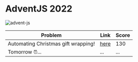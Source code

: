 # AdventJS 2022

![advent-js](https://user-images.githubusercontent.com/94259578/205131298-f8a55888-6bd6-4445-af8d-4dbb7af3236b.png)

| Problem                                     | Link                                                                                       | Score     |
|---------------------------------------------|--------------------------------------------------------------------------------------------|-----------|
| Automating Christmas gift wrapping!         | [here](https://github.com/PChaparro/adventjs-2022/blob/main/challenge-01/index.js)         | 130       |
| Tomorrow ⏰...                              | ...                                                                                        | ...       |
